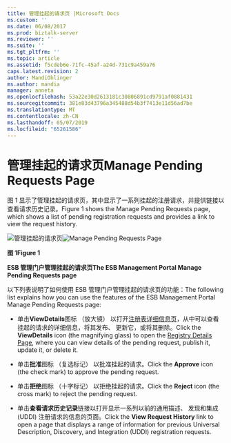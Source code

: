 ```yaml
---
title: 管理挂起的请求页 |Microsoft Docs
ms.custom: ''
ms.date: 06/08/2017
ms.prod: biztalk-server
ms.reviewer: ''
ms.suite: ''
ms.tgt_pltfrm: ''
ms.topic: article
ms.assetid: f5cdeb6e-71fc-45af-a24d-731c9a459a76
caps.latest.revision: 2
author: MandiOhlinger
ms.author: mandia
manager: anneta
ms.openlocfilehash: 53a22e30d2613181c30806891cd9791af0881431
ms.sourcegitcommit: 381e83d43796a345488d54b3f7413e11d56ad7be
ms.translationtype: MT
ms.contentlocale: zh-CN
ms.lasthandoff: 05/07/2019
ms.locfileid: "65261586"
---
```

# <a name="manage-pending-requests-page"></a><span data-ttu-id="0755d-102">管理挂起的请求页</span><span class="sxs-lookup"><span data-stu-id="0755d-102">Manage Pending Requests Page</span></span>
<span data-ttu-id="0755d-103">图 1 显示了管理挂起的请求页，其中显示了一系列挂起的注册请求，并提供链接以查看请求历史记录。</span><span class="sxs-lookup"><span data-stu-id="0755d-103">Figure 1 shows the Manage Pending Requests page, which shows a list of pending registration requests and provides a link to view the request history.</span></span>  
  
 <span data-ttu-id="0755d-104">![管理挂起的请求页](../esb-toolkit/media/ch8-managependingrequestspage.gif "Ch8-ManagePendingRequestsPage")</span><span class="sxs-lookup"><span data-stu-id="0755d-104">![Manage Pending Requests Page](../esb-toolkit/media/ch8-managependingrequestspage.gif "Ch8-ManagePendingRequestsPage")</span></span>  
  
 <span data-ttu-id="0755d-105">**图 1**</span><span class="sxs-lookup"><span data-stu-id="0755d-105">**Figure 1**</span></span>  
  
 <span data-ttu-id="0755d-106">**ESB 管理门户管理挂起的请求页**</span><span class="sxs-lookup"><span data-stu-id="0755d-106">**The ESB Management Portal Manage Pending Requests page**</span></span>  
  
 <span data-ttu-id="0755d-107">以下列表说明了如何使用 ESB 管理门户管理挂起的请求页的功能：</span><span class="sxs-lookup"><span data-stu-id="0755d-107">The following list explains how you can use the features of the ESB Management Portal Manage Pending Requests page:</span></span>  
  
-   <span data-ttu-id="0755d-108">单击**ViewDetails**图标 （放大镜） 以打开[注册表详细信息页](../esb-toolkit/registry-details-page.md)，从中可以查看挂起的请求的详细信息，将其发布、 更新它，或将其删除。</span><span class="sxs-lookup"><span data-stu-id="0755d-108">Click the **ViewDetails** icon (the magnifying glass) to open the [Registry Details Page](../esb-toolkit/registry-details-page.md), where you can view details of the pending request, publish it, update it, or delete it.</span></span>  
  
-   <span data-ttu-id="0755d-109">单击**批准**图标 （复选标记） 以批准挂起的请求。</span><span class="sxs-lookup"><span data-stu-id="0755d-109">Click the **Approve** icon (the check mark) to approve the pending request.</span></span>  
  
-   <span data-ttu-id="0755d-110">单击**拒绝**图标 （十字标记） 以拒绝挂起的请求。</span><span class="sxs-lookup"><span data-stu-id="0755d-110">Click the **Reject** icon (the cross mark) to reject the pending request.</span></span>  
  
-   <span data-ttu-id="0755d-111">单击**查看请求历史记录**链接以打开显示一系列以前的通用描述、 发现和集成 (UDDI) 注册请求的信息的页面。</span><span class="sxs-lookup"><span data-stu-id="0755d-111">Click the **View Request History** link to open a page that displays a range of information for previous Universal Description, Discovery, and Integration (UDDI) registration requests.</span></span>